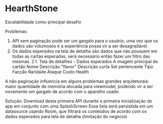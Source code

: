# HearthStone

Escalabilidade como principal desafio

Problemas:
1. API sem paginação pode ser um gargalo para o usuário, uma vez que os dados são volumosos e a experiência possa vir a ser desagradável.
2. Os dados esperados na tela de detalhe são dados que não possuem em todas as cartas esperadas, será necessário então fazer um filtro das mesmas.
2.1. Tela de detalhes - Dados esperados 
  A imagem principal do cartão
  Nome
  Descrição "flavor"
  Descrição curta
  Set pertencente
  Tipo
  Facção
  Raridade
  Ataque
  Custo
  Health

A não paginação influencia em alguns problemas grandes arquiteturais: maior quantidade de memória alocada para viewmodel, podendo vir a ser novamente um gargalo de acordo com o aparelho usado

Solução:
Download desta primeira API durante a primeira inicialização do app em conjunto com uma SplashScreen
Essa lista será persistida em um datasource usando Room, que filtrará os conteúdos de acordo com os dados esperados para tela de detalhe (limitação do negócio)
